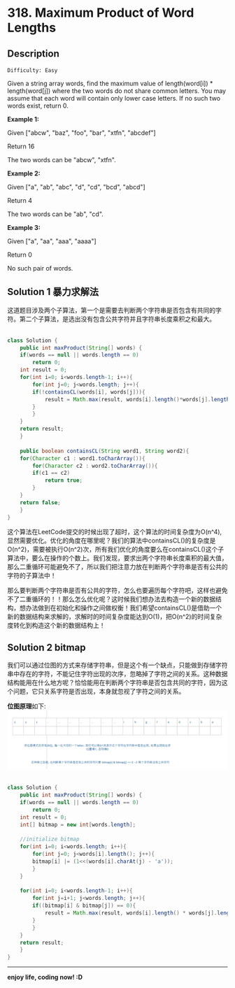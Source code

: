 # 318. Maximum Product of Word Lengths
## Description

```
Difficulty: Easy
```

Given a string array words, find the maximum value of length(word[i]) * length(word[j]) where the two words do not share common letters. You may assume that each word will contain only lower case letters. If no such two words exist, return 0.

**Example 1:**

Given ["abcw", "baz", "foo", "bar", "xtfn", "abcdef"]

Return 16

The two words can be "abcw", "xtfn".

**Example 2:**

Given ["a", "ab", "abc", "d", "cd", "bcd", "abcd"]

Return 4

The two words can be "ab", "cd".

**Example 3:**

Given ["a", "aa", "aaa", "aaaa"]

Return 0

No such pair of words.
## Solution 1 暴力求解法
  这道题目涉及两个子算法，第一个是需要去判断两个字符串是否包含有共同的字符。第二个子算法，是选出没有包含公共字符并且字符串长度乘积之和最大。

```java

class Solution {
    public int maxProduct(String[] words) {
	if(words == null || words.length == 0)
	    return 0;
	int result = 0;
	for(int i=0; i<words.length-1; i++){
	    for(int j=0; j<words.length; j++){
		if(!containsCL(words[i], words[j])){
		    result = Math.max(result, words[i].length()*words[j].length());
		}
	    }
	}
	return result;
    }

    public boolean containsCL(String word1, String word2){
	for(Character c1 : word1.toCharArray()){
	    for(Character c2 : word2.toCharArray()){
		if(c1 == c2)
		    return true;
	    }
	}
	return false;
    }
}
```

这个算法在LeetCode提交的时候出现了超时，这个算法的时间复杂度为O(n^4),显然需要优化。优化的角度在哪里呢？我们的算法中containsCL()的复杂度是O(n^2)，需要被执行O(n^2)次，所有我们优化的角度要么在containsCL()这个子算法中，要么在操作的个数上。我们发现，要求出两个字符串长度乘积的最大值，那么二重循环可能避免不了，所以我们把注意力放在判断两个字符串是否有公共的字符的子算法中！

那么要判断两个字符串是否有公共的字符，怎么也要遍历每个字符吧，这样也避免不了二重循环的！！那么怎么优化呢？这时候我们想办法去构造一个新的数据结构，想办法做到在初始化和操作之间做权衡！我们希望containsCL()是借助一个新的数据结构来求解的，求解时的时间复杂度能达到O(1)，把O(n^2)的时间复杂度转化到构造这个新的数据结构上！

## Solution 2 bitmap
  我们可以通过位图的方式来存储字符串，但是这个有一个缺点，只能做到存储字符串中存在的字符，不能记住字符出现的次序，忽略掉了字符之间的关系。这种数据结构能用在什么地方呢？恰恰能用在判断两个字符串是否包含共同的字符，因为这个问题，它只关系字符是否出现，本身就忽视了字符之间的关系。

  **位图原理**如下:
![](/318-Maximum_Product_of_Word_Lengths/bitmap原理.png)

```java

class Solution {
    public int maxProduct(String[] words) {
	if(words == null || words.length == 0)
	    return 0;
	int result = 0;
	int[] bitmap = new int[words.length];

	//initialize bitmap
	for(int i=0; i<words.length; i++){
	    for(int j=0; j<words[i].length(); j++){
		bitmap[i] |= (1<<(words[i].charAt(j) - 'a'));
	    }
	}

	for(int i=0; i<words.length-1; i++){
	    for(int j=i+1; j<words.length; j++){
		if((bitmap[i] & bitmap[j]) == 0){
		    result = Math.max(result, words[i].length() * words[j].length());
		} 
	    }
	}
	return result;
    }
}

```
***

**enjoy life, coding now! :D**
